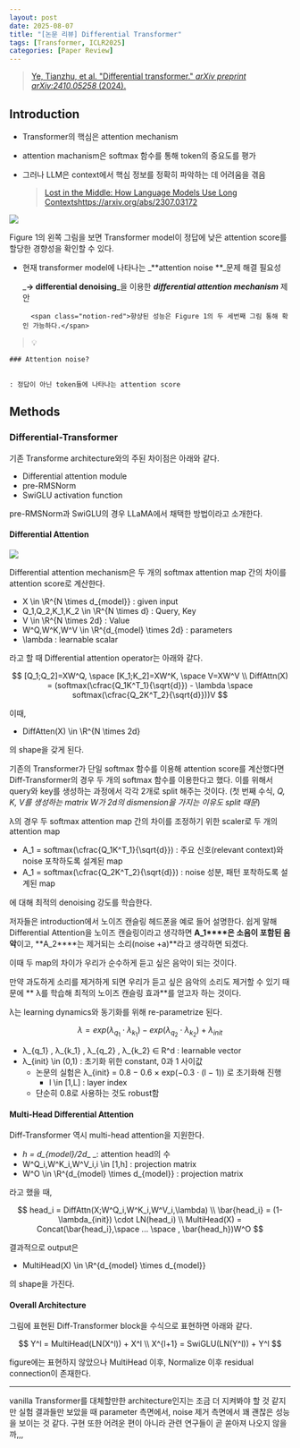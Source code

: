 ```yaml
---
layout: post
date: 2025-08-07
title: "[논문 리뷰] Differential Transformer"
tags: [Transformer, ICLR2025]
categories: [Paper Review]
---
```


> [Ye, Tianzhu, et al. "Differential transformer." ](https://arxiv.org/abs/2410.05258)[_arXiv preprint arXiv:2410.05258_](https://arxiv.org/abs/2410.05258)[ (2024).](https://arxiv.org/abs/2410.05258)



## Introduction

- Transformer의 핵심은 attention mechanism
- attention machanism은 softmax 함수를 통해 token의 중요도를 평가
- 그러나 LLM은 context에서 핵심 정보를 정확히 파악하는 데 어려움을 겪음

	> [Lost in the Middle: How Language Models Use Long Contextshttps://arxiv.org/abs/2307.03172](https://arxiv.org/abs/2307.03172)


![](https://prod-files-secure.s3.us-west-2.amazonaws.com/542b861c-36a8-4051-84e5-8804b6728dba/9083ea56-691a-4752-ae26-47f403431ac8/image.png?X-Amz-Algorithm=AWS4-HMAC-SHA256&X-Amz-Content-Sha256=UNSIGNED-PAYLOAD&X-Amz-Credential=ASIAZI2LB4667NVPUZNE%2F20251013%2Fus-west-2%2Fs3%2Faws4_request&X-Amz-Date=20251013T180112Z&X-Amz-Expires=3600&X-Amz-Security-Token=IQoJb3JpZ2luX2VjEKL%2F%2F%2F%2F%2F%2F%2F%2F%2F%2FwEaCXVzLXdlc3QtMiJHMEUCIQCx00MKuIQinntyDxm2X5K2RDtQZ6fPIpV1vRzxvGa2dgIgDsIQotHXbDhqKNIp14N2hQW6JCmET3BbEUysSeStRzUq%2FwMISxAAGgw2Mzc0MjMxODM4MDUiDF3gaF4ddwtoX3MB%2BSrcA1VMOORfXZA69%2FpPjvhhs9kPiskIb1mqppoVeqFQQQo4%2BaNcGPREa2QY%2Fgl9DGJfGm5yyv7CjX%2FmWTBFOYTxYL9DaNcMncgMhkR7M%2BlXOtDh2gI3DYVvNa3tx1noFntBOydnRqCfmdl6EBHs0%2BWvgqnLu%2FY308b0PR25vexDntBNKlI02GCpzUOpWRrhxVarn%2Bd%2Fry0xsdlZUC2izKcP5fKLNT0wLzrHg9jl%2B4De5o24sc9bH9jorsIuN7eewTVr7%2Fb5H9julAj6d%2BTzS1x076Gqwk5EqMUKooIsuAymGe3GWzlvTfyBax4dw40AKzZ7P3jXAHZ7IvoytN%2B8fUbvwav49oasfzdtYUDQbrykEeDbCzh9o6gxrCcizMMXqTYgtnX1UBe3iMiGe5d0an6ukyxRu2O5yFOBwcJF3jm7zNoL%2FNDI6uHo%2BcLBMle7NMaJ%2B1kRpMaUCVwyAiGXLoJDGrolnDywz0wx0vIhcU76%2B%2FHL72NLtj46pfRoun0ew6IP9BFHrA8dXRybtHar2RApSaOLX3B3xOAHJVqfUxKRcPhyzApj4n5j4N6amzfrkU3mF%2F%2BPd1h9gdK3PY01OFymuYWsSSSKXmXb%2B5Au3ltIJsopxlC9T5UuH6f2rmhTMJTztMcGOqUBb%2BTllM3boGR6jGUg8z5k5Sr2ik4zKs1e378pRJwpUgai6XBbrlYlmZaIjdlK7BP1kXwP6uIatfqdW%2FqRZWuG8JDc5smLNUQT8gL6IpyCz8xQGz35olchqU3lSyV9lmtBDErsXyizy%2B7SpfMP0trUzr3Z37SE5P5tbrB69UPgLexBTCOQXi%2B9vk%2FlVwMeWszLp56bPY1JNm5zaaljXxMBzq2PK2RB&X-Amz-Signature=5c9f4a7ac95cb09a0d95ae0effc3ca274881a2623fa837d4d6bd5ecb0f165c63&X-Amz-SignedHeaders=host&x-amz-checksum-mode=ENABLED&x-id=GetObject)


Figure 1의 왼쪽 그림을 보면 Transformer model이 정답에 낮은 attention score를 할당한 경향성을 확인할 수 있다.

- 현재 transformer model에 나타나는 _**attention noise **_문제 해결 필요성

	_**→ differential denoising**_을 이용한 _**differential attention mechanism**_ 제안


		<span class="notion-red">향상된 성능은 Figure 1의 두 세번째 그림 통해 확인 가능하다.</span>


> 💡 


	### Attention noise?


	: 정답이 아닌 token들에 나타나는 attention score



## Methods



### Differential-Transformer


기존 Transforme architecture와의 주된 차이점은 아래와 같다.

- Differential attention module
- pre-RMSNorm
- SwiGLU activation function

pre-RMSNorm과 SwiGLU의 경우 LLaMA에서 채택한 방법이라고 소개한다.



#### Differential Attention


![](https://prod-files-secure.s3.us-west-2.amazonaws.com/542b861c-36a8-4051-84e5-8804b6728dba/116d70b2-1963-4810-9167-f4c7d8a06e8f/image.png?X-Amz-Algorithm=AWS4-HMAC-SHA256&X-Amz-Content-Sha256=UNSIGNED-PAYLOAD&X-Amz-Credential=ASIAZI2LB4667NVPUZNE%2F20251013%2Fus-west-2%2Fs3%2Faws4_request&X-Amz-Date=20251013T180112Z&X-Amz-Expires=3600&X-Amz-Security-Token=IQoJb3JpZ2luX2VjEKL%2F%2F%2F%2F%2F%2F%2F%2F%2F%2FwEaCXVzLXdlc3QtMiJHMEUCIQCx00MKuIQinntyDxm2X5K2RDtQZ6fPIpV1vRzxvGa2dgIgDsIQotHXbDhqKNIp14N2hQW6JCmET3BbEUysSeStRzUq%2FwMISxAAGgw2Mzc0MjMxODM4MDUiDF3gaF4ddwtoX3MB%2BSrcA1VMOORfXZA69%2FpPjvhhs9kPiskIb1mqppoVeqFQQQo4%2BaNcGPREa2QY%2Fgl9DGJfGm5yyv7CjX%2FmWTBFOYTxYL9DaNcMncgMhkR7M%2BlXOtDh2gI3DYVvNa3tx1noFntBOydnRqCfmdl6EBHs0%2BWvgqnLu%2FY308b0PR25vexDntBNKlI02GCpzUOpWRrhxVarn%2Bd%2Fry0xsdlZUC2izKcP5fKLNT0wLzrHg9jl%2B4De5o24sc9bH9jorsIuN7eewTVr7%2Fb5H9julAj6d%2BTzS1x076Gqwk5EqMUKooIsuAymGe3GWzlvTfyBax4dw40AKzZ7P3jXAHZ7IvoytN%2B8fUbvwav49oasfzdtYUDQbrykEeDbCzh9o6gxrCcizMMXqTYgtnX1UBe3iMiGe5d0an6ukyxRu2O5yFOBwcJF3jm7zNoL%2FNDI6uHo%2BcLBMle7NMaJ%2B1kRpMaUCVwyAiGXLoJDGrolnDywz0wx0vIhcU76%2B%2FHL72NLtj46pfRoun0ew6IP9BFHrA8dXRybtHar2RApSaOLX3B3xOAHJVqfUxKRcPhyzApj4n5j4N6amzfrkU3mF%2F%2BPd1h9gdK3PY01OFymuYWsSSSKXmXb%2B5Au3ltIJsopxlC9T5UuH6f2rmhTMJTztMcGOqUBb%2BTllM3boGR6jGUg8z5k5Sr2ik4zKs1e378pRJwpUgai6XBbrlYlmZaIjdlK7BP1kXwP6uIatfqdW%2FqRZWuG8JDc5smLNUQT8gL6IpyCz8xQGz35olchqU3lSyV9lmtBDErsXyizy%2B7SpfMP0trUzr3Z37SE5P5tbrB69UPgLexBTCOQXi%2B9vk%2FlVwMeWszLp56bPY1JNm5zaaljXxMBzq2PK2RB&X-Amz-Signature=6fbaaed74c34ee5fb1e9318005d89f0ed918549eab5a7b5553caf31c56dda03e&X-Amz-SignedHeaders=host&x-amz-checksum-mode=ENABLED&x-id=GetObject)


Differential attention mechanism은 두 개의 softmax attention map 간의 차이를 attention score로 계산한다.

- X \in \R^{N \times d\_{model}} : given input
- Q\_1,Q\_2,K\_1,K\_2 \in \R^{N \times d} : Query, Key
- V \in \R^{N \times 2d} : Value
- W^Q,W^K,W^V \in \R^{d\_{model} \times 2d} : parameters
- \lambda : learnable scalar

라고 할 때 Differential attention operator는 아래와 같다.


$$
[Q_1;Q_2]=XW^Q, \space [K_1;K_2]=XW^K, \space V=XW^V \\
DiffAttn(X) = (softmax(\cfrac{Q_1K^T_1}{\sqrt{d}}) - \lambda \space softmax(\cfrac{Q_2K^T_2}{\sqrt{d}}))V
$$


이때,

- DiffAtten(X) \in \R^{N \times 2d}

의 shape을 갖게 된다.


기존의 Transformer가 단일 softmax 함수를 이용해 attention score를 계산했다면 Diff-Transformer의 경우 두 개의 softmax 함수를 이용한다고 했다. 이를 위해서 query와 key를 생성하는 과정에서 각각 2개로 split 해주는 것이다. <span class="notion-red">(첫 번째 수식, </span><span class="notion-red">_Q, K, V를 생성하는 matrix W가 2d의 dismension을 가지는 이유도 split 때문_</span><span class="notion-red">)</span>


 λ의 경우 두 softmax attention map 간의 차이를 조정하기 위한 scaler로 두 개의 attention map

- A\_1 = softmax(\cfrac{Q\_1K^T\_1}{\sqrt{d}}) : 주요 신호(relevant context)와 noise 포착하도록 설계된 map
- A\_1 = softmax(\cfrac{Q\_2K^T\_2}{\sqrt{d}}) : noise 성분, 패턴 포착하도록 설계된 map 

에 대해 최적의 denoising 강도를 학습한다.


저자들은 introduction에서 노이즈 캔슬링 헤드폰을 예로 들어 설명한다. 쉽게 말해 Differential Attention을 노이즈 캔슬링이라고 생각하면 **A\_1****은 소음이 포함된 음악**이고, **A\_2****는 제거되는 소리(noise +a)**라고 생각하면 되겠다. 


이때 두 map의 차이가 우리가 순수하게 듣고 싶은 음악이 되는 것이다. 


만약 과도하게 소리를 제거하게 되면 우리가 듣고 싶은 음악의 소리도 제거할 수 있기 때문에 ** λ를 학습해 최적의 노이즈 캔슬링 효과**를 얻고자 하는 것이다.


λ는 learning dynamics와 동기화를 위해 re-parametrize 된다.


$$
\lambda = exp(\lambda_{q_1} \cdot \lambda_{k_1}) - exp(\lambda_{q_2} \cdot \lambda_{k_2}) + \lambda_{init}
$$

- λ\_{q\_1} , λ\_{k\_1} , λ\_{q\_2} , λ\_{k\_2} ∈ R^d : learnable vector
- λ\_{init} \in (0,1) : 초기화 위한 constant, 0과 1 사이값
	- 논문의 실험은 λ\_{init} = 0.8 − 0.6 × exp(−0.3 · (l − 1)) 로 초기화해 진행
		- l \in [1,L] : layer index
	- 단순히 0.8로 사용하는 것도 robust함


#### **Multi-Head Differential Attention**


Diff-Transformer 역시 multi-head attention을 지원한다.

- _h = d\_{model}/2d__ _: attention head의 수
- W^Q\_i,W^K\_i,W^V\_i,i \in [1,h] : projection matrix
- W^O \in \R^{d\_{model} \times d\_{model}} : projection matrix

라고 했을 때,


$$
head_i = DiffAttn(X;W^Q_i,W^K_i,W^V_i,\lambda) \\
\bar{head_i} = (1-\lambda_{init}) \cdot LN(head_i) \\
MultiHead(X) = Concat(\bar{head_i},\space ... \space , \bar{head_h})W^O
$$


결과적으로 output은

- MultiHead(X) \in \R^{d\_{model} \times d\_{model}}

의 shape을 가진다.



#### Overall Architecture


그림에 표현된 Diff-Transformer block을 수식으로 표현하면 아래와 같다.


$$
Y^l = MultiHead(LN(X^l)) + X^l \\
X^{l+1} = SwiGLU(LN(Y^l)) + Y^l
$$


figure에는 표현하지 않았으나 MultiHead 이후, Normalize 이후 residual connection이 존재한다.


---


vanilla Transformer를 대체할만한 architecture인지는 조금 더 지켜봐야 할 것 같지만 실험 결과들만 보았을 때 parameter 측면에서, noise 제거 측면에서 꽤 괜찮은 성능을 보이는 것 같다. 구현 또한 어려운 편이 아니라 관련 연구들이 곧 쏟아져 나오지 않을까,,,

